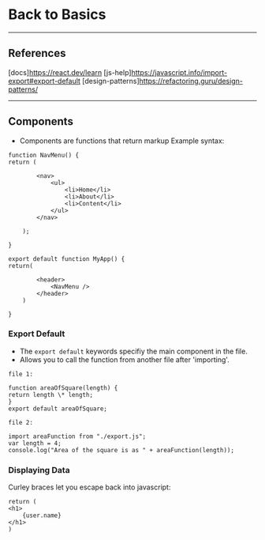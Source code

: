 # Back to Basics

---

## References

[docs]https://react.dev/learn
[js-help]https://javascript.info/import-export#export-default
[design-patterns]https://refactoring.guru/design-patterns/

---

## Components

- Components are functions that return markup
  Example syntax:

```
function NavMenu() {
return (

        <nav>
            <ul>
                <li>Home</li>
                <li>About</li>
                <li>Content</li>
            </ul>
        </nav>

    );

}
```

```
export default function MyApp() {
return(

        <header>
            <NavMenu />
        </header>
    )

}
```

### Export Default

- The `export default` keywords specifiy the main component in the file.
- Allows you to call the function from another file after 'importing'.

```
file 1:

function areaOfSquare(length) {
return length \* length;
}
export default areaOfSquare;
```

```
file 2:

import areaFunction from "./export.js";
var length = 4;
console.log("Area of the square is as " + areaFunction(length));
```

### Displaying Data

Curley braces let you escape back into javascript:

```
return (
<h1>
    {user.name}
</h1>
)
```
